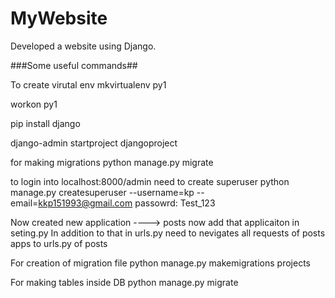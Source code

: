 # MyWebsite
Developed a website using Django.

###Some useful commands##

To create virutal env
mkvirtualenv py1

workon py1

pip install django



django-admin startproject djangoproject



for making migrations 
python manage.py migrate


to login into localhost:8000/admin
need to create superuser
python manage.py createsuperuser --username=kp --email=kkp151993@gmail.com
passowrd: Test_123


Now created new application ----> posts
now add that applicaiton in seting.py
In addition to that in urls.py need to nevigates all requests of posts apps to urls.py of posts



For creation of migration file
python manage.py makemigrations projects 


For making tables inside DB 
python manage.py migrate

